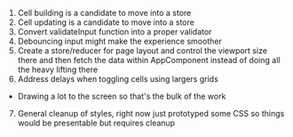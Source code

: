 1. Cell building is a candidate to move into a store
2. Cell updating is a candidate to move into a store
3. Convert validateInput function into a proper validator
4. Debouncing input might make the experience smoother
5. Create a store/reducer for page layout and control the viewport size there and then fetch the data within AppComponent instead of doing all the heavy lifting there
6. Address delays when toggling cells using largers grids
  * Drawing a lot to the screen so that's the bulk of the work
7. General cleanup of styles, right now just prototyped some CSS so things would be presentable but requires cleanup